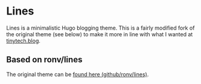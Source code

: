 # Lines

Lines is a minimalistic Hugo blogging theme. This is a fairly modified fork of the original theme (see below) to make it more in line with what I wanted at [tinytech.blog](https://tinytech.blog).

## Based on ronv/lines

The original theme can be [found here (github/ronv/lines)](https://github.com/ronv/lines).
